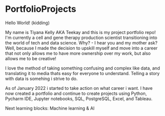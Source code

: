 # PortfolioProjects

Hello World! (kidding) 

My name is Tiyana Kelly AKA Teekay and this is my project portfolio repo! I'm currently a cell and gene therapy production scientist transitioning into the world of tech and data science. Why? - I hear you and my mother ask? Well, because I made the decision to upskill myself and move into a career that not only allows me to have more ownership over my work, but also allows me to be creative!

I love the method of taking something confusing and complex like data, and translating it to media thats easy for everyone to understand. Telling a story with data is somehing i strive to do. 

As of January 2022 i started to take action on what career i want. I have now created a portfolio and continue to create projects using Python, Pycharm IDE, Jupyter notebooks, SQL, PostgreSQL, Excel, and Tableau. 

Next learning blocks: Machine learning & AI
